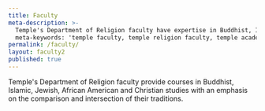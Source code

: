 ```yaml
---
title: Faculty
meta-description: >-
  Temple's Department of Religion faculty have expertise in Buddhist, Islamic, Jewish, African American and Christian studies.
  meta-keywords: 'temple faculty, temple religion faculty, temple academic advising, Leonard Swidler, temple department of religion'
permalink: /faculty/
layout: faculty2
published: true
---
```

Temple's Department of Religion faculty provide courses in Buddhist, Islamic, Jewish, African American and Christian studies with an emphasis on the comparison and intersection of their traditions. 
